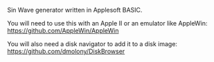 Sin Wave generator written in Applesoft BASIC.


You will need to use this with an Apple II or an emulator like AppleWin: https://github.com/AppleWin/AppleWin

You will also need a disk navigator to add it to a disk image: https://github.com/dmolony/DiskBrowser


